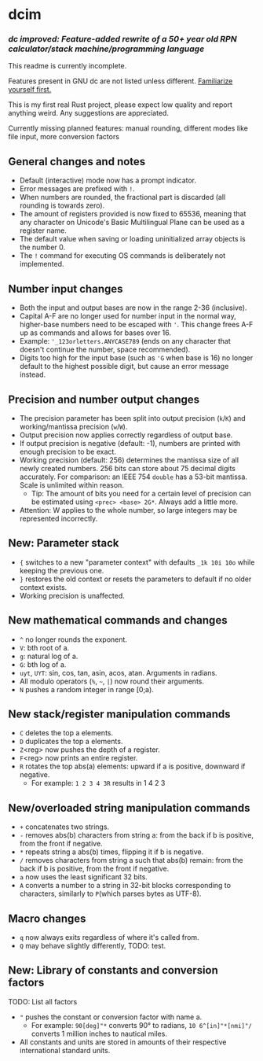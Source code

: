 # dcim
### *dc improved: Feature-added rewrite of a 50+ year old RPN calculator/stack machine/programming language*
This readme is currently incomplete.

Features present in GNU dc are not listed unless different. [Familiarize yourself first.](https://linux.die.net/man/1/dc)

This is my first real Rust project, please expect low quality and report anything weird. Any suggestions are appreciated.

Currently missing planned features: manual rounding, different modes like file input, more conversion factors
## General changes and notes
- Default (interactive) mode now has a prompt indicator.
- Error messages are prefixed with `!`.
- When numbers are rounded, the fractional part is discarded (all rounding is towards zero).
- The amount of registers provided is now fixed to 65536, meaning that any character on Unicode's Basic Multilingual Plane can be used as a register name.
- The default value when saving or loading uninitialized array objects is the number 0.
- The `!` command for executing OS commands is deliberately not implemented.
## Number input changes
- Both the input and output bases are now in the range 2-36 (inclusive).
- Capital A-F are no longer used for number input in the normal way, higher-base numbers need to be escaped with `'`. This change frees A-F up as commands and allows for bases over 16.
- Example: `'_123orletters.ANYCASE789` (ends on any character that doesn't continue the number, space recommended).
- Digits too high for the input base (such as `'G` when base is 16) no longer default to the highest possible digit, but cause an error message instead.
## Precision and number output changes
- The precision parameter has been split into output precision (`k`/`K`) and working/mantissa precision (`w`/`W`).
- Output precision now applies correctly regardless of output base.
- If output precision is negative (default: -1), numbers are printed with enough precision to be exact.
- Working precision (default: 256) determines the mantissa size of all newly created numbers. 256 bits can store about 75 decimal digits accurately. For comparison: an IEEE 754 `double` has a 53-bit mantissa. Scale is unlimited within reason.
  - Tip: The amount of bits you need for a certain level of precision can be estimated using `<prec> <base> 2G*`. Always add a little more.
- Attention: W applies to the whole number, so large integers may be represented incorrectly.
## New: Parameter stack
- `{` switches to a new "parameter context" with defaults `_1k 10i 10o` while keeping the previous one.
- `}` restores the old context or resets the parameters to default if no older context exists.
- Working precision is unaffected.
## New mathematical commands and changes
- `^` no longer rounds the exponent.
- `V`: bth root of a.
- `g`: natural log of a.
- `G`: bth log of a.
- `uyt`, `UYT`: sin, cos, tan, asin, acos, atan. Arguments in radians.
- All modulo operators (`%`, `~`, `|`) now round their arguments.
- `N` pushes a random integer in range \[0;a).
## New stack/register manipulation commands
- `C` deletes the top a elements.
- `D` duplicates the top a elements.
- `Z`\<reg\> now pushes the depth of a register.
- `F`\<reg\> now prints an entire register.
- `R` rotates the top abs(a) elements: upward if a is positive, downward if negative.
  - For example: `1 2 3 4 3R` results in 1 4 2 3
## New/overloaded string manipulation commands
- `+` concatenates two strings.
- `-` removes abs(b) characters from string a: from the back if b is positive, from the front if negative.
- `*` repeats string a abs(b) times, flipping it if b is negative.
- `/` removes characters from string a such that abs(b) remain: from the back if b is positive, from the front if negative.
- `a` now uses the least significant 32 bits.
- `A` converts a number to a string in 32-bit blocks corresponding to characters, similarly to `P`(which parses bytes as UTF-8).
## Macro changes
- `q` now always exits regardless of where it's called from.
- `Q` may behave slightly differently, TODO: test.
## New: Library of constants and conversion factors
TODO: List all factors
- `"` pushes the constant or conversion factor with name a.
  - For example: `90[deg]"*` converts 90° to radians, `10 6^[in]"*[nmi]"/` converts 1 million inches to nautical miles.
- All constants and units are stored in amounts of their respective international standard units.
